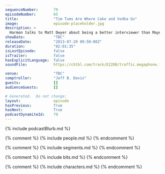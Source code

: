 ```yaml
---
sequenceNumber:       79
episodeNumber:        65
title:                "Tim Tums Are Where Cake and Vodka Go"
image:                episode-placeholder.jpg
description: >
  Harmon talks to Matt Dwyer about being a better interviewer than Mayor Harmon, who no longer needs to be good at anything because he survived an endoscopy. In D&D: Frost Giant politics.
showDate:             "TBC"
releaseDate:          "2013-07-29 09:50:00Z"
duration:             "02:01:35"
isLostEpisode:        false
isTrailer:            false
hasExplicitLanguage:  false
soundFile:            https://chtbl.com/track/E2288/traffic.megaphone.fm/STA7540490285.mp3?updated=1555529172

venue:                "TBC"
comptroller:          "Jeff B. Davis"
guests:               []
audienceGuests:       []

# Generated.  Do not change:
layout:               episode
hasPrevious:          True
hasNext:              True
podcastDynamiteId:    79
---
```


{% include podcastBlurb.md %}

{% comment %}
{% include people.md %}
{% endcomment %}

{% comment %}
{% include segments.md %}
{% endcomment %}

{% comment %}
{% include bits.md %}
{% endcomment %}

{% comment %}
{% include characters.md %}
{% endcomment %}
